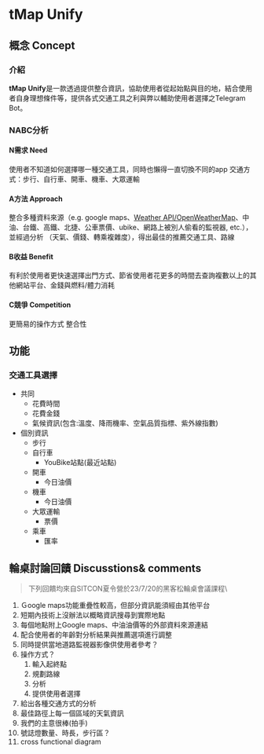 # tMap Unify

## 概念 Concept

### 介紹

**tMap Unify**是一款透過提供整合資訊，協助使用者從起始點與目的地，結合使用者自身理想條件等，提供各式交通工具之利與弊以輔助使用者選擇之Telegram Bot。

### NABC分析

#### N需求 Need

使用者不知道如何選擇哪一種交通工具，同時也懶得一直切換不同的app
交通方式：步行、自行車、開車、機車、大眾運輸

#### A方法 Approach

整合多種資料來源（e.g. google maps、[Weather API/OpenWeatherMap](https://openweathermap.org/api)、中油、台鐵、高鐵、北捷、公車票價、ubike、網路上被別人偷看的監視器, etc.），並經過分析 （天氣、價錢、轉乘複雜度），得出最佳的推薦交通工具、路線

#### B收益 Benefit

有利於使用者更快速選擇出門方式、節省使用者花更多的時間去查詢複數以上的其他網站平台、金錢與燃料/體力消耗

#### C競爭 Competition

更簡易的操作方式
整合性

## 功能

### 交通工具選擇

- 共同
  - 花費時間
  - 花費金錢
  - 氣候資訊(包含:溫度、降雨機率、空氣品質指標、紫外線指數)
- 個別資訊
  - 步行
  - 自行車
    - YouBike站點(最近站點)
  - 開車
    - 今日油價
  - 機車
    - 今日油價
  - 大眾運輸
    - 票價
  - 乘車
    - 匯率

## 輪桌討論回饋 Discusstions& comments

> 下列回饋均來自SITCON夏令營於23/7/20的黑客松輪桌會議課程\

1. Ｇoogle maps功能重疊性較高，但部分資訊能須經由其他平台
2. 短期內技術上沒辦法以概略資訊搜尋到實際地點
3. 每個地點附上Google maps、中油油價等的外部資料來源連結
4. 配合使用者的年齡對分析結果與推薦選項進行調整
5. 同時提供當地道路監視器影像供使用者參考？
6. 操作方式？
   1. 輸入起終點
   2. 規劃路線
   3. 分析
   4. 提供使用者選擇
7. 給出各種交通方式的分析
8. 最佳路徑上每一個區域的天氣資訊
9. 我們的主意很棒(拍手)
10. 號誌燈數量、時長，步行區？
11. cross functional diagram
